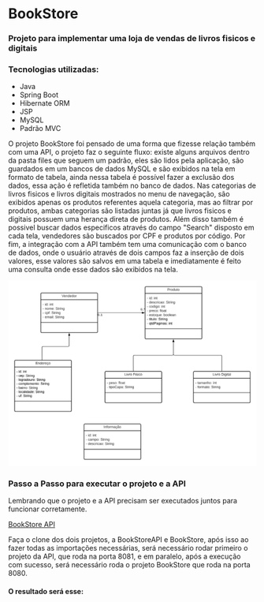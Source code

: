 # BookStore

### Projeto para implementar uma loja de vendas de livros fisicos e digitais
### Tecnologias utilizadas:
- Java
- Spring Boot
- Hibernate ORM
- JSP
- MySQL
- Padrão MVC

<p>O projeto BookStore foi pensado de uma forma que fizesse relação também com uma API, o projeto faz o seguinte fluxo: existe alguns arquivos dentro da pasta files que seguem um padrão, eles são lidos pela aplicação, são guardados em um bancos de dados MySQL e são exibidos na tela em formato de tabela, ainda nessa tabela é possível fazer a exclusão dos dados, essa ação é refletida também no banco de dados. Nas categorias de livros fisicos e livros digitais mostrados no menu de navegação, são exibidos apenas os produtos referentes aquela categoria, mas ao filtrar por produtos, ambas categorias são listadas juntas já que livros fisicos e digitais possuem uma herança direta de produtos. Além disso também é possivel buscar dados especificos através do campo "Search" disposto em cada tela, vendedores são buscados por CPF e produtos por código. Por fim, a integração com a API também tem uma comunicação com o banco de dados, onde o usuário através de dois campos faz a inserção de dois valores, esse valores são salvos em uma tabela e imediatamente é feito uma consulta onde esse dados são exibidos na tela. </p>

![BookStore UML](https://github.com/jisellevms/BookStore/blob/main/files/UML%20-%20BookStore.png)

### Passo a Passo para executar o projeto e a API

<p>Lembrando que o projeto e a API precisam ser executados juntos para funcionar corretamente.</p>

[BookStore API](https://github.com/jisellevms/BookStoreAPI)
<p>Faça o clone dos dois projetos, a BookStoreAPI e BookStore, após isso ao fazer todas as importações necessárias, será necessário rodar primeiro o projeto da API, que roda na porta 8081, e em paralelo, após a execução com sucesso, será necessário roda o projeto BookStore que roda na porta 8080. </p>

#### O resultado será esse:

